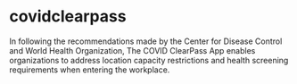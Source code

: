 # covidclearpass
In following the recommendations made by the Center for Disease Control and World Health Organization, The COVID ClearPass App enables organizations to address location capacity restrictions and health screening requirements when entering the workplace.
